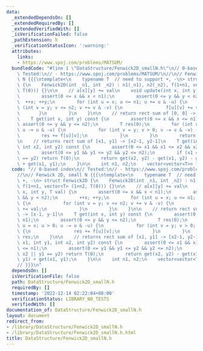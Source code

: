 ```yaml
---
data:
  _extendedDependsOn: []
  _extendedRequiredBy: []
  _extendedVerifiedWith: []
  _isVerificationFailed: false
  _pathExtension: h
  _verificationStatusIcon: ':warning:'
  attributes:
    links:
    - https://www.spoj.com/problems/MATSUM/
  bundledCode: "#line 1 \"DataStructure/Fenwick2D_smallN.h\"\n// 0-based index\n//\
    \ Tested:\n// - https://www.spoj.com/problems/MATSUM/\n//\n// Fenwick 2D, small\
    \ N {{{\ntemplate<\n    typename T  // need to support +, -\n> struct Fenwick2D\
    \ {\n    Fenwick2D(int _n1, int _n2) : n1(_n1), n2(_n2), f(1+n1, vector<T> (1+n2,\
    \ T(0))) {}\n\n    // a[x][y] += val\n    void update(int x, int y, T val) {\n\
    \        assert(0 <= x && x < n1);\n        assert(0 <= y && y < n2);\n      \
    \  ++x; ++y;\n        for (int u = x; u <= n1; u += u & -u) {\n            for\
    \ (int v = y; v <= n2; v += v & -v) {\n                f[u][v] += val;\n     \
    \       }\n        }\n    }\n\n    // return rect sum of [0, 0] -> [x-1, y-1]\n\
    \    T get(int x, int y) const {\n        assert(0 <= x && x <= n1);\n       \
    \ assert(0 <= y && y <= n2);\n        T res(0);\n        for (int u = x; u > 0;\
    \ u -= u & -u) {\n            for (int v = y; v > 0; v -= v & -v) {\n        \
    \        res += f[u][v];\n            }\n        }\n        return res;\n    }\n\
    \n    // returns rect sum of [x1, y1] -> [x2-1, y2-1]\n    T get(int x1, int y1,\
    \ int x2, int y2) const {\n        assert(0 <= x1 && x1 <= x2 && x2 <= n1);\n\
    \        assert(0 <= y1 && y1 <= y2 && y2 <= n2);\n        if (x1 == x2 || y1\
    \ == y2) return T(0);\n        return get(x2, y2) - get(x1, y2) - get(x2, y1)\
    \ + get(x1, y1);\n    }\n\n    int n1, n2;\n    vector<vector<T>> f;\n};\n// }}}\n"
  code: "// 0-based index\n// Tested:\n// - https://www.spoj.com/problems/MATSUM/\n\
    //\n// Fenwick 2D, small N {{{\ntemplate<\n    typename T  // need to support\
    \ +, -\n> struct Fenwick2D {\n    Fenwick2D(int _n1, int _n2) : n1(_n1), n2(_n2),\
    \ f(1+n1, vector<T> (1+n2, T(0))) {}\n\n    // a[x][y] += val\n    void update(int\
    \ x, int y, T val) {\n        assert(0 <= x && x < n1);\n        assert(0 <= y\
    \ && y < n2);\n        ++x; ++y;\n        for (int u = x; u <= n1; u += u & -u)\
    \ {\n            for (int v = y; v <= n2; v += v & -v) {\n                f[u][v]\
    \ += val;\n            }\n        }\n    }\n\n    // return rect sum of [0, 0]\
    \ -> [x-1, y-1]\n    T get(int x, int y) const {\n        assert(0 <= x && x <=\
    \ n1);\n        assert(0 <= y && y <= n2);\n        T res(0);\n        for (int\
    \ u = x; u > 0; u -= u & -u) {\n            for (int v = y; v > 0; v -= v & -v)\
    \ {\n                res += f[u][v];\n            }\n        }\n        return\
    \ res;\n    }\n\n    // returns rect sum of [x1, y1] -> [x2-1, y2-1]\n    T get(int\
    \ x1, int y1, int x2, int y2) const {\n        assert(0 <= x1 && x1 <= x2 && x2\
    \ <= n1);\n        assert(0 <= y1 && y1 <= y2 && y2 <= n2);\n        if (x1 ==\
    \ x2 || y1 == y2) return T(0);\n        return get(x2, y2) - get(x1, y2) - get(x2,\
    \ y1) + get(x1, y1);\n    }\n\n    int n1, n2;\n    vector<vector<T>> f;\n};\n\
    // }}}\n"
  dependsOn: []
  isVerificationFile: false
  path: DataStructure/Fenwick2D_smallN.h
  requiredBy: []
  timestamp: '2022-12-14 02:22:04+08:00'
  verificationStatus: LIBRARY_NO_TESTS
  verifiedWith: []
documentation_of: DataStructure/Fenwick2D_smallN.h
layout: document
redirect_from:
- /library/DataStructure/Fenwick2D_smallN.h
- /library/DataStructure/Fenwick2D_smallN.h.html
title: DataStructure/Fenwick2D_smallN.h
---
```

